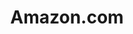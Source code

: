 ---
codehost: https://github.com/https://github.com/amzn
colors:
- '#FF9900'
facebook: https://www.facebook.com/amazon
images:
- amazon-icon.svg
- amazon-tile.svg
- amazon-ar21.svg
logohandle: amazon
pinterest: https://www.pinterest.com/amazon
sort: amazon
tags:
- ecommerce
title: Amazon.com
twitter: https://x.com/amazon
website: https://www.amazon.com/
wikipedia: https://en.wikipedia.org/wiki/Amazon.com
---